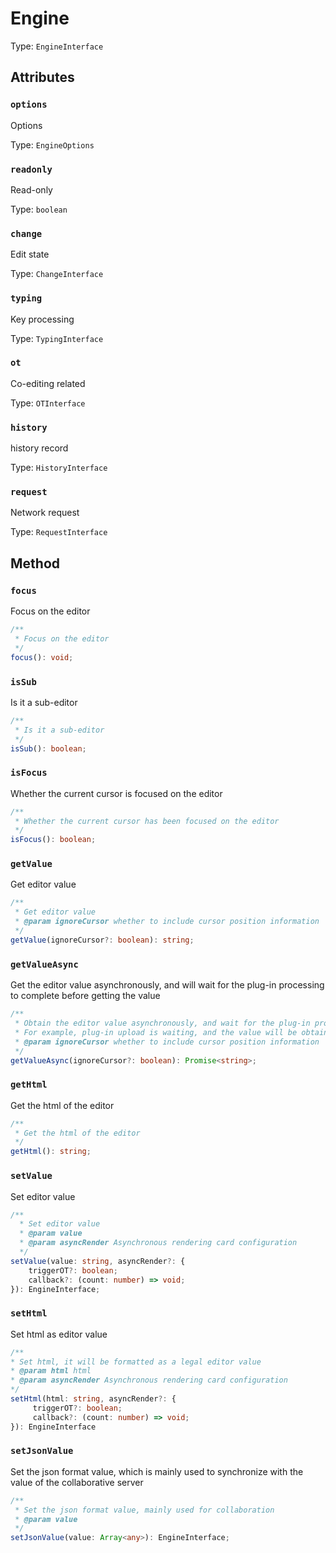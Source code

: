 # Engine

Type: `EngineInterface`

## Attributes

### `options`

Options

Type: `EngineOptions`

### `readonly`

Read-only

Type: `boolean`

### `change`

Edit state

Type: `ChangeInterface`

### `typing`

Key processing

Type: `TypingInterface`

### `ot`

Co-editing related

Type: `OTInterface`

### `history`

history record

Type: `HistoryInterface`

### `request`

Network request

Type: `RequestInterface`

## Method

### `focus`

Focus on the editor

```ts
/**
 * Focus on the editor
 */
focus(): void;
```

### `isSub`

Is it a sub-editor

```ts
/**
 * Is it a sub-editor
 */
isSub(): boolean;
```

### `isFocus`

Whether the current cursor is focused on the editor

```ts
/**
 * Whether the current cursor has been focused on the editor
 */
isFocus(): boolean;
```

### `getValue`

Get editor value

```ts
/**
 * Get editor value
 * @param ignoreCursor whether to include cursor position information
 */
getValue(ignoreCursor?: boolean): string;
```

### `getValueAsync`

Get the editor value asynchronously, and will wait for the plug-in processing to complete before getting the value

```ts
/**
 * Obtain the editor value asynchronously, and wait for the plug-in processing to complete before obtaining the value
 * For example, plug-in upload is waiting, and the value will be obtained after the upload is completed.
 * @param ignoreCursor whether to include cursor position information
 */
getValueAsync(ignoreCursor?: boolean): Promise<string>;
```

### `getHtml`

Get the html of the editor

```ts
/**
 * Get the html of the editor
 */
getHtml(): string;
```

### `setValue`

Set editor value

```ts
/**
  * Set editor value
  * @param value
  * @param asyncRender Asynchronous rendering card configuration
  */
setValue(value: string, asyncRender?: {
    triggerOT?: boolean;
    callback?: (count: number) => void;
}): EngineInterface;
```

### `setHtml`

Set html as editor value

```ts
/**
* Set html, it will be formatted as a legal editor value
* @param html html
* @param asyncRender Asynchronous rendering card configuration
*/
setHtml(html: string, asyncRender?: {
     triggerOT?: boolean;
     callback?: (count: number) => void;
}): EngineInterface
```

### `setJsonValue`

Set the json format value, which is mainly used to synchronize with the value of the collaborative server

```ts
/**
 * Set the json format value, mainly used for collaboration
 * @param value
 */
setJsonValue(value: Array<any>): EngineInterface;
```
